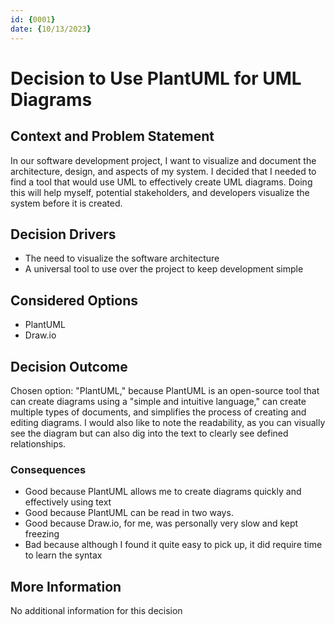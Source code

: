 ```yaml
---
id: {0001}
date: {10/13/2023}
---
```


# Decision to Use PlantUML for UML Diagrams

## Context and Problem Statement
In our software development project, I want to visualize and document the architecture, design, and aspects of my system. I decided that I needed to find a tool that would use UML to effectively create UML diagrams. Doing this will help myself, potential stakeholders, and developers visualize the system before it is created.

## Decision Drivers

* The need to visualize the software architecture
* A universal tool to use over the project to keep development simple

## Considered Options

* PlantUML
* Draw.io

## Decision Outcome

Chosen option: "PlantUML," because PlantUML is an open-source tool that can create diagrams using a "simple and intuitive language," can create multiple types of documents, and simplifies the process of creating and editing diagrams. I would also like to note the readability, as you can visually see the diagram but can also dig into the text to clearly see defined relationships.

### Consequences

* Good because PlantUML allows me to create diagrams quickly and effectively using text
* Good because PlantUML can be read in two ways.
* Good because Draw.io, for me, was personally very slow and kept freezing
* Bad because although I found it quite easy to pick up, it did require time to learn the syntax

## More Information

No additional information for this decision

